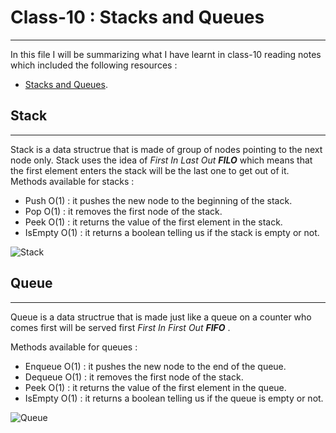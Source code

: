 # Class-10 : Stacks and Queues 
***

In this file I will be summarizing what I have learnt in class-10 reading notes which included the following resources : 
- [Stacks and Queues](https://codefellows.github.io/common_curriculum/data_structures_and_algorithms/Code_401/class-10/resources/stacks_and_queues.html).

## Stack 
***
Stack is a data structrue that is made of group of nodes pointing to the next node only. 
Stack uses the idea of *First In Last Out **FILO*** which means that the first element enters the stack will be the last one to get out of it. 
Methods available for stacks :
- Push O(1) : it pushes the new node to the beginning of the stack. 
- Pop O(1) : it removes the first node of the stack. 
- Peek O(1) : it returns the value of the first element in the stack. 
- IsEmpty O(1) : it returns a boolean telling us if the stack is empty or not. 

![Stack](https://cdn.programiz.com/sites/tutorial2program/files/stack.png)

## Queue 
***
Queue is a data structrue that is made just like a queue on a counter who comes first will be served first *First In First Out **FIFO*** .

Methods available for queues :
- Enqueue O(1) : it pushes the new node to the end of the queue. 
- Dequeue O(1) : it removes the first node of the stack. 
- Peek O(1) : it returns the value of the first element in the queue. 
- IsEmpty O(1) : it returns a boolean telling us if the queue is empty or not. 

![Queue](https://i0.wp.com/learnersbucket.com/wp-content/uploads/2019/01/Queue-2-1.png?fit=768%2C400&ssl=1)